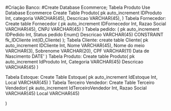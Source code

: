 #Criação Banco:
#Create Database Ecommerce;
Tabela Produto
Use Database Ecommerce
Create Table Produto(
  pk auto_increment  IDProduto Int,
  categoria VARCHAR(45),
  Descricao  VARCHAR(45),
)
Tabela Fornecedor:
Create table Fornecedor (
  pk auto_increment  IDFornecedor Int,
  Razao Social VARCHAR(45),
  CNPJ  VARCHAR(45)
  )
  Tabela pedido:
  (
  pk auto_increment  IDPedido Int,
  Status pedido Enum()
  Descricao  VARCHAR(45)
   CONSTRAINT fk_IDCliente int(ID_Cliente)
 );
 Tabela Cliente:
 create table Cliente(
  pk auto_increment  IDCliente Int,
  Nome VARCHAR(45),
 Nome do meio  VARCHAR(3),
 Sobrenome VARCHAR(20),
 CPF VARCHAR(11)
 Data de Nascimento DATE'                                                                                   )
 Tabela Produto:
 Create table Produto(
  pk auto_increment  IdProduto Int,
  Categoria VARCHAR(45)
  Descricao VARCHAR(45)
 )

Tabela Estoque:
Create Table Estoque(
  pk auto_increment IdEstoque Int,
  Local VARCHAR(45)
)
 Tabela Terceiro Vendedor:
 Create Table Terceiro Vendedor(
  pk auto_increment IdTerceiroVendedor Int,
   Razao Social VARCHAR(45)
  Local VARCHAR(45)

 )